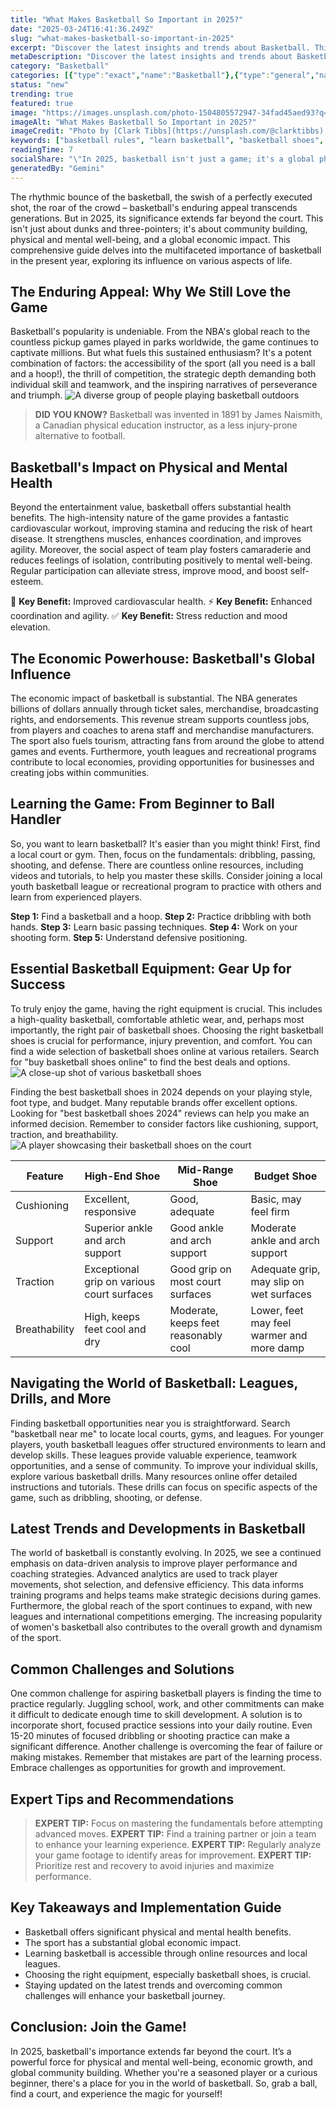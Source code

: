 ```yaml
---
title: "What Makes Basketball So Important in 2025?"
date: "2025-03-24T16:41:36.249Z"
slug: "what-makes-basketball-so-important-in-2025"
excerpt: "Discover the latest insights and trends about Basketball. This comprehensive guide covers everything you need to know about Basketball in 2025."
metaDescription: "Discover the latest insights and trends about Basketball. This comprehensive guide covers everything you need to know about Basketball in 2025."
category: "Basketball"
categories: [{"type":"exact","name":"Basketball"},{"type":"general","name":"Sports"},{"type":"medium","name":"Team Sports"},{"type":"specific","name":"Professional Leagues"},{"type":"niche","name":"NBA Finals"}]
status: "new"
trending: true
featured: true
image: "https://images.unsplash.com/photo-1504805572947-34fad45aed93?q=85&w=1200&fit=max&fm=webp&auto=compress"
imageAlt: "What Makes Basketball So Important in 2025?"
imageCredit: "Photo by [Clark Tibbs](https://unsplash.com/@clarktibbs) on Unsplash"
keywords: ["basketball rules", "learn basketball", "basketball shoes", "buy basketball shoes online", "best basketball shoes 2024", "how to play basketball", "basketball drills", "basketball near me", "youth basketball leagues", "basketball equipment"]
readingTime: 7
socialShare: "\"In 2025, basketball isn't just a game; it's a global phenomenon shaping health, economies, and communities worldwide.  Its enduring appeal proves that the simple joy of the game transcends time and borders.\""
generatedBy: "Gemini"
---
```




The rhythmic bounce of the basketball, the swish of a perfectly executed shot, the roar of the crowd – basketball's enduring appeal transcends generations.  But in 2025, its significance extends far beyond the court.  This isn't just about dunks and three-pointers; it's about community building, physical and mental well-being, and a global economic impact. This comprehensive guide delves into the multifaceted importance of basketball in the present year, exploring its influence on various aspects of life.

## The Enduring Appeal: Why We Still Love the Game

Basketball's popularity is undeniable.  From the NBA's global reach to the countless pickup games played in parks worldwide, the game continues to captivate millions.  But what fuels this sustained enthusiasm?  It's a potent combination of factors: the accessibility of the sport (all you need is a ball and a hoop!), the thrill of competition, the strategic depth demanding both individual skill and teamwork, and the inspiring narratives of perseverance and triumph.  ![A diverse group of people playing basketball outdoors](https://images.unsplash.com/photo-1451187580459-43490279c0fa?q=85&w=1200&fit=max&fm=webp&auto=compress)

> **DID YOU KNOW?**  Basketball was invented in 1891 by James Naismith, a Canadian physical education instructor, as a less injury-prone alternative to football.

## Basketball's Impact on Physical and Mental Health

Beyond the entertainment value, basketball offers substantial health benefits. The high-intensity nature of the game provides a fantastic cardiovascular workout, improving stamina and reducing the risk of heart disease.  It strengthens muscles, enhances coordination, and improves agility.  Moreover, the social aspect of team play fosters camaraderie and reduces feelings of isolation, contributing positively to mental well-being.  Regular participation can alleviate stress, improve mood, and boost self-esteem.

🔑 **Key Benefit:** Improved cardiovascular health.
⚡ **Key Benefit:** Enhanced coordination and agility.
✅ **Key Benefit:** Stress reduction and mood elevation.

##  The Economic Powerhouse:  Basketball's Global Influence

The economic impact of basketball is substantial.  The NBA generates billions of dollars annually through ticket sales, merchandise, broadcasting rights, and endorsements.  This revenue stream supports countless jobs, from players and coaches to arena staff and merchandise manufacturers.  The sport also fuels tourism, attracting fans from around the globe to attend games and events.  Furthermore, youth leagues and recreational programs contribute to local economies, providing opportunities for businesses and creating jobs within communities.

## Learning the Game:  From Beginner to Ball Handler

So, you want to learn basketball?  It's easier than you might think!  First, find a local court or gym.  Then, focus on the fundamentals: dribbling, passing, shooting, and defense.  There are countless online resources, including videos and tutorials, to help you master these skills.  Consider joining a local youth basketball league or recreational program to practice with others and learn from experienced players.

**Step 1:** Find a basketball and a hoop.
**Step 2:** Practice dribbling with both hands.
**Step 3:** Learn basic passing techniques.
**Step 4:** Work on your shooting form.
**Step 5:**  Understand defensive positioning.

## Essential Basketball Equipment:  Gear Up for Success

To truly enjoy the game, having the right equipment is crucial.  This includes a high-quality basketball, comfortable athletic wear, and, perhaps most importantly, the right pair of basketball shoes.  Choosing the right basketball shoes is crucial for performance, injury prevention, and comfort.  You can find a wide selection of basketball shoes online at various retailers.  Search for "buy basketball shoes online" to find the best deals and options.  ![A close-up shot of various basketball shoes](https://images.unsplash.com/photo-1484417894907-623942c8ee29?q=85&w=1200&fit=max&fm=webp&auto=compress)

Finding the best basketball shoes in 2024 depends on your playing style, foot type, and budget.  Many reputable brands offer excellent options.  Looking for "best basketball shoes 2024" reviews can help you make an informed decision.  Remember to consider factors like cushioning, support, traction, and breathability.  ![A player showcasing their basketball shoes on the court](https://images.unsplash.com/photo-1517976487492-5750f3195933?q=85&w=1200&fit=max&fm=webp&auto=compress)

| Feature          | High-End Shoe                               | Mid-Range Shoe                             | Budget Shoe                               |
|-----------------|----------------------------------------------|---------------------------------------------|-------------------------------------------|
| Cushioning      | Excellent, responsive                        | Good, adequate                              | Basic, may feel firm                       |
| Support          | Superior ankle and arch support             | Good ankle and arch support                  | Moderate ankle and arch support            |
| Traction         | Exceptional grip on various court surfaces     | Good grip on most court surfaces            | Adequate grip, may slip on wet surfaces    |
| Breathability    | High, keeps feet cool and dry                | Moderate, keeps feet reasonably cool      | Lower, feet may feel warmer and more damp |

## Navigating the World of Basketball: Leagues, Drills, and More

Finding basketball opportunities near you is straightforward.  Search "basketball near me" to locate local courts, gyms, and leagues.  For younger players, youth basketball leagues offer structured environments to learn and develop skills.  These leagues provide valuable experience, teamwork opportunities, and a sense of community.    To improve your individual skills, explore various basketball drills.  Many resources online offer detailed instructions and tutorials.  These drills can focus on specific aspects of the game, such as dribbling, shooting, or defense.

## Latest Trends and Developments in Basketball

The world of basketball is constantly evolving.  In 2025, we see a continued emphasis on data-driven analysis to improve player performance and coaching strategies.  Advanced analytics are used to track player movements, shot selection, and defensive efficiency.  This data informs training programs and helps teams make strategic decisions during games.  Furthermore, the global reach of the sport continues to expand, with new leagues and international competitions emerging.  The increasing popularity of women's basketball also contributes to the overall growth and dynamism of the sport.

## Common Challenges and Solutions

One common challenge for aspiring basketball players is finding the time to practice regularly.  Juggling school, work, and other commitments can make it difficult to dedicate enough time to skill development.  A solution is to incorporate short, focused practice sessions into your daily routine.  Even 15-20 minutes of focused dribbling or shooting practice can make a significant difference.  Another challenge is overcoming the fear of failure or making mistakes.  Remember that mistakes are part of the learning process.  Embrace challenges as opportunities for growth and improvement.

## Expert Tips and Recommendations

> **EXPERT TIP:** Focus on mastering the fundamentals before attempting advanced moves.
> **EXPERT TIP:**  Find a training partner or join a team to enhance your learning experience.
> **EXPERT TIP:**  Regularly analyze your game footage to identify areas for improvement.
> **EXPERT TIP:**  Prioritize rest and recovery to avoid injuries and maximize performance.

## Key Takeaways and Implementation Guide

*   Basketball offers significant physical and mental health benefits.
*   The sport has a substantial global economic impact.
*   Learning basketball is accessible through online resources and local leagues.
*   Choosing the right equipment, especially basketball shoes, is crucial.
*   Staying updated on the latest trends and overcoming common challenges will enhance your basketball journey.

## Conclusion:  Join the Game!

In 2025, basketball's importance extends far beyond the court. It’s a powerful force for physical and mental well-being, economic growth, and global community building. Whether you're a seasoned player or a curious beginner, there's a place for you in the world of basketball.  So, grab a ball, find a court, and experience the magic for yourself!

